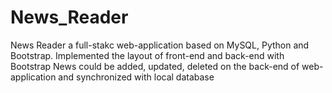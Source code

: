# News_Reader
News Reader a full-stakc web-application based on MySQL, Python and Bootstrap.
Implemented the layout of front-end and back-end with Bootstrap
News could be added, updated, deleted on the back-end of web-application and synchronized with local database
